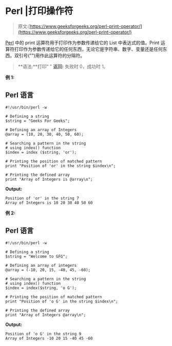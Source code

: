 # Perl |打印操作符

> 原文:[https://www.geeksforgeeks.org/perl-print-operator/](https://www.geeksforgeeks.org/perl-print-operator/)

[Perl](https://www.geeksforgeeks.org/introduction-to-perl/) 中的 print 运算符用于打印作为参数传递给它的 List 中表达式的值。Print 运算符打印作为参数传递给它的任何东西，无论它是字符串、数字、变量还是任何东西。双引号("")用作此运算符的分隔符。

> **语法:**打印" "
> **返回:**
> 失败时 0，成功时 1。

**例 1:**

## Perl 语言

```
#!/usr/bin/perl -w

# Defining a string
$string = "Geeks For Geeks";

# Defining an array of Integers
@array = (10, 20, 30, 40, 50, 60);

# Searching a pattern in the string
# using index() function
$index = index ($string, 'or');

# Printing the position of matched pattern
print "Position of 'or' in the string $index\n";

# Printing the defined array
print "Array of Integers is @array\n";
```

**Output:** 

```
Position of 'or' in the string 7
Array of Integers is 10 20 30 40 50 60
```

**例 2:**

## Perl 语言

```
#!/usr/bin/perl -w

# Defining a string
$string = "Welcome to GFG";

# Defining an array of integers
@array = (-10, 20, 15, -40, 45, -60);

# Searching a pattern in the string
# using index() function
$index = index($string, 'o G');

# Printing the position of matched pattern
print "Position of 'o G' in the string $index\n";

# Printing the defined array
print "Array of Integers @array\n";
```

**Output:** 

```
Position of 'o G' in the string 9
Array of Integers -10 20 15 -40 45 -60
```